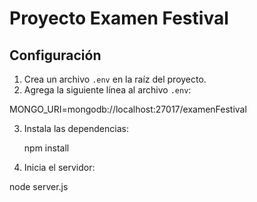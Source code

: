 # Proyecto Examen Festival

## Configuración
1. Crea un archivo `.env` en la raíz del proyecto.
2. Agrega la siguiente línea al archivo `.env`:

MONGO_URI=mongodb://localhost:27017/examenFestival

3. Instala las dependencias:

   npm install

4. Inicia el servidor:

node server.js


